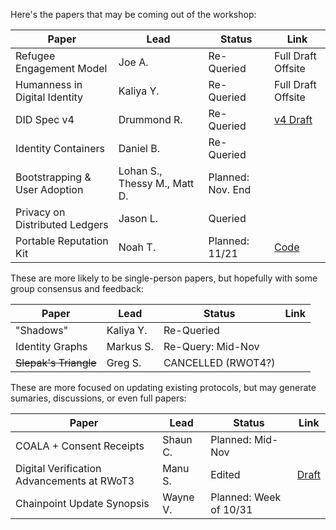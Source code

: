 Here's the papers that may be coming out of the workshop:

| **Paper** | **Lead** | **Status** | **Link** |
|-----------|----------|------------|----------|
| Refugee Engagement Model | Joe A. | Re-Queried | Full Draft Offsite |
| Humanness in Digital Identity | Kaliya Y. | Re-Queried | Full Draft Offsite |
| DID Spec v4 | Drummond R. | Re-Queried | [v4 Draft](DIDSpecificationWorkingDraft04.pdf) |
| Identity Containers | Daniel B. | Re-Queried | |
| Bootstrapping & User Adoption | Lohan S., Thessy M., Matt D. | Planned: Nov. End | |
| Privacy on Distributed Ledgers | Jason L. | Queried | |
| Portable Reputation Kit | Noah T. | Planned: 11/21 | [Code](portable-reputation) |

These are more likely to be single-person papers, but hopefully with some group consensus and feedback:

| **Paper** | **Lead** | **Status** | **Link** |
|-----------|----------|------------|----------|
| "Shadows" | Kaliya Y. | Re-Queried | |
| Identity Graphs | Markus S. | Re-Query: Mid-Nov | |
| ~~Slepak's Triangle~~ | Greg S. | CANCELLED (RWOT4?) | |

These are more focused on updating existing protocols, but may generate sumaries, discussions, or even full papers:

| **Paper** | **Lead** | **Status** | **Link** |
|-----------|----------|------------|----------|
| COALA + Consent Receipts | Shaun C. | Planned: Mid-Nov |  |
| Digital Verification Advancements at RWoT3 | Manu S. | Edited | [Draft](rwot3-digital-verification-outcomes.md) |
| Chainpoint Update Synopsis | Wayne V. | Planned: Week of 10/31| |

